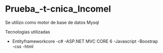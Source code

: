 # Prueba_-t-cnica_Incomel

Se utilizo como motor de base de datos Mysql 

Tecnologias utilizadas 

- Entityframeworkcore
-c#
-ASP.NET MVC CORE 6
-Javascript
-Boostrap
-css
-html

